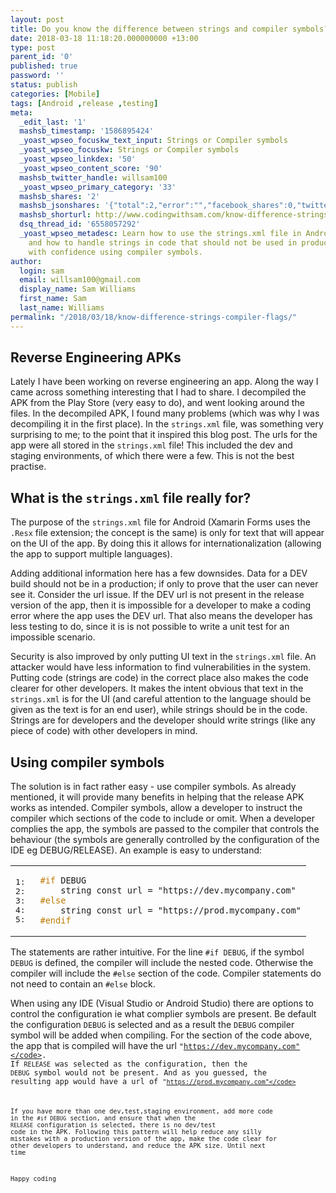 ```yaml
---
layout: post
title: Do you know the difference between strings and compiler symbols?
date: 2018-03-18 11:18:20.000000000 +13:00
type: post
parent_id: '0'
published: true
password: ''
status: publish
categories: [Mobile]
tags: [Android ,release ,testing]
meta:
  _edit_last: '1'
  mashsb_timestamp: '1586895424'
  _yoast_wpseo_focuskw_text_input: Strings or Compiler symbols
  _yoast_wpseo_focuskw: Strings or Compiler symbols
  _yoast_wpseo_linkdex: '50'
  _yoast_wpseo_content_score: '90'
  mashsb_twitter_handle: willsam100
  _yoast_wpseo_primary_category: '33'
  mashsb_shares: '2'
  mashsb_jsonshares: '{"total":2,"error":"","facebook_shares":0,"twitter":2,"facebook_total":0,"facebook_likes":0,"facebook_comments":0}'
  mashsb_shorturl: http://www.codingwithsam.com/know-difference-strings-compiler-flags/
  dsq_thread_id: '6558057292'
  _yoast_wpseo_metadesc: Learn how to use the strings.xml file in Android correctly
    and how to handle strings in code that should not be used in production. Code
    with confidence using compiler symbols.
author:
  login: sam
  email: willsam100@gmail.com
  display_name: Sam Williams
  first_name: Sam
  last_name: Williams
permalink: "/2018/03/18/know-difference-strings-compiler-flags/"
---
```

## Reverse Engineering APKs
Lately I have been working on reverse engineering an app. Along the way I came across something interesting that I had to share.
I decompiled the APK from the Play Store (very easy to do), and went looking around the files. In the decompiled APK, I found many problems (which was why I was decompiling it in the first place). In the <code>strings.xml</code> file, was something very surprising to me; to the point that it inspired this blog post.
The urls for the app were all stored in the <code>strings.xml</code> file! This included the dev and staging environments, of which there were a few. This is not the best practise.

## What is the <code>strings.xml</code> file really for?
The purpose of the <code>strings.xml</code> file for Android (Xamarin Forms uses the <code>.Resx</code> file extension; the concept is the same) is only for text that will appear on the UI of the app. By doing this it allows for internationalization (allowing the app to support multiple languages).

Adding additional information here has a few downsides. Data for a DEV build should not be in a production; if only to prove that the user can never see it. Consider the url issue. If the DEV url is not present in the release version of the app, then it is impossible for a developer to make a coding error where the app uses the DEV url. That also means the developer has less testing to do, since it is is not possible to write a unit test for an impossible scenario.

Security is also improved by only putting UI text in the <code>strings.xml</code> file. An attacker would have less information to find vulnerabilities in the system.
Putting code (strings are code) in the correct place also makes the code clearer for other developers. It makes the intent obvious that text in the <code>strings.xml</code> is for the UI (and careful attention to the language should be given as the text is for an end user), while strings should be in the code. Strings are for developers and the developer should write strings (like any piece of code) with other developers in mind.

## Using compiler symbols
The solution is in fact rather easy - use compiler symbols. As already mentioned, it will provide many benefits in helping that the release APK works as intended.
Compiler symbols, allow a developer to instruct the compiler which sections of the code to include or omit. When a developer complies the app, the symbols are passed to the compiler that controls the behaviour (the symbols are generally controlled by the configuration of the IDE eg DEBUG/RELEASE).
An example is easy to understand:
<table class="pre">
<tr>
<td class="lines">
<pre class="fssnip"><span class="l">1: </span>
<span class="l">2: </span>
<span class="l">3: </span>
<span class="l">4: </span>
<span class="l">5: </span>
</pre>
</td>
<td class="snippet">
<pre class="fssnip highlighted"><code lang="fsharp"><span class="pp">#if</span> <span class="id">DEBUG</span>
<span class="inactive">    </span><span class="inactive">string</span><span class="inactive"> </span><span class="inactive">const</span><span class="inactive"> </span><span class="inactive">url</span><span class="inactive"> </span><span class="inactive">=</span><span class="inactive"> </span><span class="inactive">&quot;https://dev.mycompany.com&quot;</span>
<span class="pp">#else</span>    
    <span onmouseout="hideTip(event, 'fs1', 1)" onmouseover="showTip(event, 'fs1', 1)" class="fn">string</span> <span class="k">const</span> <span class="id">url</span> <span class="o">=</span> <span class="s">&quot;https://prod.mycompany.com&quot;</span>
<span class="pp">#endif</span>
</code></pre>
</td>
</tr>
</table>
The statements are rather intuitive. For the line <code>#if DEBUG</code>, if the symbol <code>DEBUG</code> is defined, the compiler will include the nested code. Otherwise the compiler will include the <code>#else</code> section of the code. Compiler statements do not need to contain an <code>#else</code> block.

When using any IDE (Visual Studio or Android Studio) there are options to control the configuration ie what complier symbols are present. Be default the configuration <code>DEBUG</code> is selected and as a result the <code>DEBUG</code> compiler symbol will be added when compiling. For the section of the code above, the app that is compiled will have the url <code>"https://dev.mycompany.com"</code>. If <code>RELEASE</code> was selected as the configuration, then the <code>DEBUG</code> symbol would not be present. And as you guessed, the resulting app would have a url of <code>"https://prod.mycompany.com"</code>

If you have more than one dev,test,staging environment, add more code in the <code>#if DEBUG</code> section, and ensure that when the <code>RELEASE</code> configuration is selected, there is no dev/test code in the APK. Following this pattern will help reduce any silly mistakes with a production version of the app, make the code clear for other developers to understand, and reduce the APK size.
Until next time



Happy coding